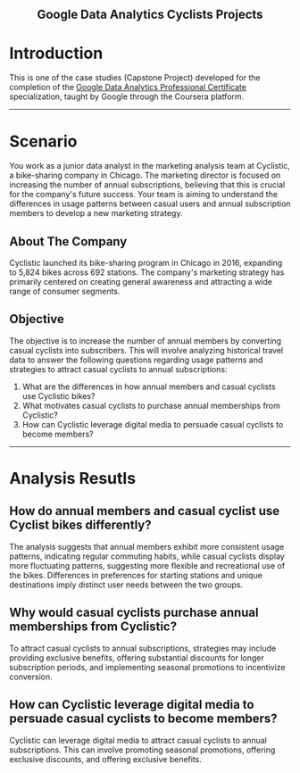 </p>  
  <h2 align="center">Google Data Analytics Cyclists Projects
</div>

# Introduction

This is one of the case studies (Capstone Project) developed for the completion of the [Google Data Analytics Professional Certificate](https://www.coursera.org/professional-certificates/google-data-analytics) specialization, taught by Google through the Coursera platform.

---

# Scenario
You work as a junior data analyst in the marketing analysis team at Cyclistic, a bike-sharing company in Chicago. The marketing director is focused on increasing the number of annual subscriptions, believing that this is crucial for the company's future success. Your team is aiming to understand the differences in usage patterns between casual users and annual subscription members to develop a new marketing strategy.

## About The Company
Cyclistic launched its bike-sharing program in Chicago in 2016, expanding to 5,824 bikes across 692 stations. The company's marketing strategy has primarily centered on creating general awareness and attracting a wide range of consumer segments.

## Objective
The objective is to increase the number of annual members by converting casual cyclists into subscribers. This will involve analyzing historical travel data to answer the following questions regarding usage patterns and strategies to attract casual cyclists to annual subscriptions:

1. What are the differences in how annual members and casual cyclists use Cyclistic bikes?
2. What motivates casual cyclists to purchase annual memberships from Cyclistic?
3. How can Cyclistic leverage digital media to persuade casual cyclists to become members?

---

# Analysis Resutls

## How do annual members and casual cyclist use Cyclist bikes differently?

The analysis suggests that annual members exhibit more consistent usage patterns, indicating regular commuting habits, while casual cyclists display more fluctuating patterns, suggesting more flexible and recreational use of the bikes. Differences in preferences for starting stations and unique destinations imply distinct user needs between the two groups.

## Why would casual cyclists purchase annual memberships from Cyclistic?

To attract casual cyclists to annual subscriptions, strategies may include providing exclusive benefits, offering substantial discounts for longer subscription periods, and implementing seasonal promotions to incentivize conversion.

## How can Cyclistic leverage digital media to persuade casual cyclists to become members?

Cyclistic can leverage digital media to attract casual cyclists to annual subscriptions. This can involve promoting seasonal promotions, offering exclusive discounts, and offering exclusive benefits.
